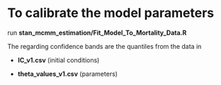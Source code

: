 # To calibrate the model parameters 

run **stan_mcmm_estimation/Fit_Model_To_Mortality_Data.R**

The regarding confidence bands are the quantiles from the  data in

- **IC_v1.csv** (initial conditions)

- **theta_values_v1.csv** (parameters)

  

